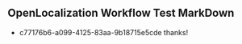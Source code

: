 ## OpenLocalization Workflow Test MarkDown
* c77176b6-a099-4125-83aa-9b18715e5cde thanks!

<!--HONumber=Aug16_HO3-->


